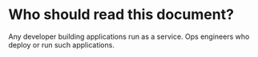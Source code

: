 Who should read this document?
==============================

Any developer building applications run as a service.  Ops engineers who deploy or run such applications.
